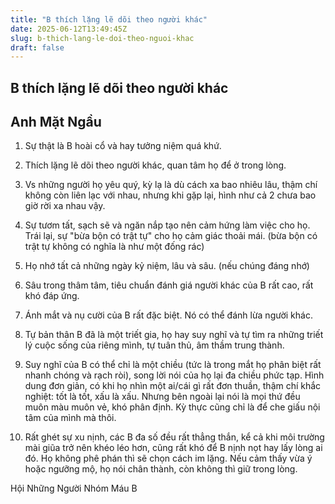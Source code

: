 ```yaml
---
title: "B thích lặng lẽ dõi theo người khác"
date: 2025-06-12T13:49:45Z
slug: b-thich-lang-le-doi-theo-nguoi-khac
draft: false
---
```


## B thích lặng lẽ dõi theo người khác

## Anh Mặt Ngầu

1. Sự thật là B hoài cổ và hay tưởng niệm quá khứ.​

2. Thích lặng lẽ dõi theo người khác, quan tâm họ để ở trong lòng.​

3. Vs những người họ yêu quý, kỳ lạ là dù cách xa bao nhiêu lâu, thậm chí không còn liên lạc với nhau, nhưng khi gặp lại, hình như cả 2 chưa bao giờ rời xa nhau vậy.​

4. Sự tươm tất, sạch sẽ và ngăn nắp tạo nên cảm hứng làm việc cho họ. Trái lại, sự "bừa bộn có trật tự" cho họ cả​m giác thoải mái. (bừa bộn có trật tự không có nghĩa là như một đống rác)

5. Họ nhớ tất cả những ngày kỷ niệm, lâu và sâu. (nếu chúng đáng nhớ)

6. Sâu trong thâm tâm, tiêu chuẩn đánh giá người khác của B rất cao, rất khó đáp ứng.

7. Ánh mắt và nụ cười của B rất đặc biệt. Nó có thể đánh lừa người khác.

8. Tự bản thân B đã là một triết gia, họ hay suy nghĩ và tự tìm ra những triết lý cuộc sống của riêng mình, tự tuân thủ, âm thầm trung thành.

9. Suy nghĩ của B có thể chỉ là một chiều (tức là trong mắt họ phân biệt rất nhanh chóng và rạch ròi), song lời nói của họ lại đa chiều phức tạp. Hình dung đơn giản, có khi họ nhìn một ai/cái gì rất đơn thuần, thậm chí khắc nghiệt: tốt là tốt, xấu là xấu. Nhưng bên ngoài lại nói là mọi thứ đều muôn màu muôn vẻ, khó phân định. Kỳ thực cũng chỉ là để che giấu nội tâm của mình mà thôi.

10. Rất ghét sự xu nịnh, các B đa số đều rất thẳng thắn, kể cả khi môi trường mài giũa trở nên khéo léo hơn, cũng rất khó để B nịnh nọt hay lấy lòng ai đó. Họ không phê phán thì sẽ chọn cách im lặng. Nếu cảm thấy vừa ý hoặc ngưỡng mộ, họ nói chân thành, còn không thì giữ trong lòng.​
 
 
Hội Những Người Nhóm Máu B ​